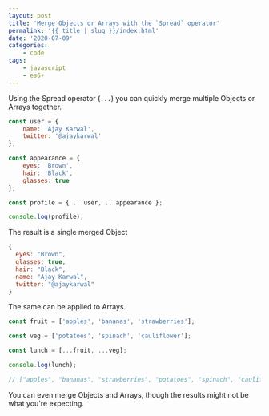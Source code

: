 ```yaml
---
layout: post
title: 'Merge Objects or Arrays with the `Spread` operator'
permalink: '{{ title | slug }}/index.html'
date: '2020-07-09'
categories:
    - code
tags:
    - javascript
    - es6+
---
```


Using the Spread operator (`...`) you can quickly merge multiple Objects or Arrays together.

```javascript
const user = {
	name: 'Ajay Karwal',
	twitter: '@ajaykarwal'
};

const appearance = {
	eyes: 'Brown',
	hair: 'Black',
	glasses: true
};

const profile = { ...user, ...appearance };

console.log(profile);
```

The result is a single merged Object

```javascript
{
  eyes: "Brown",
  glasses: true,
  hair: "Black",
  name: "Ajay Karwal",
  twitter: "@ajaykarwal"
}
```

The same can be applied to Arrays.

```javascript
const fruit = ['apples', 'bananas', 'strawberries'];

const veg = ['potatoes', 'spinach', 'cauliflower'];

const lunch = [...fruit, ...veg];

console.log(lunch);

// ["apples", "bananas", "strawberries", "potatoes", "spinach", "cauliflower"]
```

You can even merge Objects and Arrays, though the results might not be what you're expecting.
